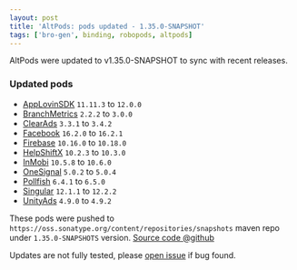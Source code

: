 ```yaml
---
layout: post
title: 'AltPods: pods updated - 1.35.0-SNAPSHOT'
tags: ['bro-gen', binding, robopods, altpods]
---
```

AltPods were updated to v1.35.0-SNAPSHOT to sync with recent releases.

### Updated pods
- [AppLovinSDK](https://github.com/dkimitsa/robovm-robopods/tree/dev/v1.35.0/applovinsdk/)     `11.11.3` to `12.0.0`
- [BranchMetrics](https://github.com/dkimitsa/robovm-robopods/tree/dev/v1.35.0/branchmetrics/) `2.2.2` to `3.0.0`
- [ClearAds](https://github.com/dkimitsa/robovm-robopods/tree/dev/v1.35.0/clearads/)           `3.3.1` to `3.4.2`
- [Facebook](https://github.com/dkimitsa/robovm-robopods/tree/dev/v1.35.0/facebook/)           `16.2.0` to `16.2.1`
- [Firebase](https://github.com/dkimitsa/robovm-robopods/tree/dev/v1.35.0/firebase/)           `10.16.0` to `10.18.0`
- [HelpShiftX](https://github.com/dkimitsa/robovm-robopods/tree/dev/v1.35.0/helpshift/)        `10.2.3` to `10.3.0`
- [InMobi](https://github.com/dkimitsa/robovm-robopods/tree/dev/v1.35.0/inmobi/)               `10.5.8` to `10.6.0`
- [OneSignal](https://github.com/dkimitsa/robovm-robopods/tree/dev/v1.35.0/onesignal/)         `5.0.2` to `5.0.4`
- [Pollfish](https://github.com/dkimitsa/robovm-robopods/tree/dev/v1.35.0/ironsource)          `6.4.1` to `6.5.0`
- [Singular](https://github.com/dkimitsa/robovm-robopods/tree/dev/v1.35.0/singular/)           `12.1.1` to `12.2.2`
- [UnityAds](https://github.com/dkimitsa/robovm-robopods/tree/dev/v1.35.0/unityads/)           `4.9.0` to `4.9.2`

These pods were pushed to `https://oss.sonatype.org/content/repositories/snapshots` maven repo under `1.35.0-SNAPSHOTS` version.
[Source code @github](https://github.com/dkimitsa/robovm-robopods/tree/dev/v1.35.0)

Updates are not fully tested, please [open issue](https://github.com/dkimitsa/robovm-robopods/issues/new) if bug found.
